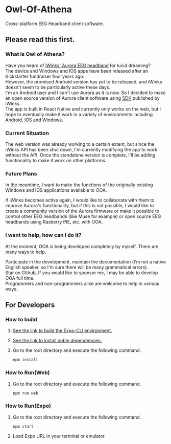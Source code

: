 # Owl-Of-Athena
Cross-platform EEG Headband client software.
## Please read this first.
### What is Owl of Athena?

Have you heard of [iWinks' Aurora EEG headband](https://sleepwithaurora.com/) for lucid dreaming?  
The device and Windows and IOS apps have been released after an Kickstarter fundraiser four years ago.  
However, the promised Android version has yet to be released, and iWinks doesn't seem to be particularly active these days.  
I'm an Android user and I can't use Aurora as it is now. So I decided to make an open source version of Aurora client software using [SDK]() published by iWinks.  
The app is built in React Native and currently only works on the web, but I hope to eventually make it work in a variety of environments including Android, IOS and Windows.

### Current Situation
The web version was already working to a certain extent, but since the iWinks API has been shut down, I'm currently modifying the app to work without the API.
Once the standalone version is complete, I'll be adding functionality to make it work on other platforms.

### Future Plans
In the meantime, I want to make the functions of the originally existing Windows and IOS applications available to OOA.

If iWinks becomes active again, I would like to collaborate with them to improve Aurora's functionality, but if this is not possible, I would like to create a community version of the Aurora firmware or make it possible to control other EEG headbands (like Muse for example) or open source EEG headbands using Rasberry PIE, etc. with OOA.

### I want to help, how can I do it?
At the moment, OOA is being developed completely by myself. There are many ways to help.

Participate in the development, maintain the documentation (I'm not a native English speaker, so I'm sure there will be many grammatical errors).  
Star on Github, If you would like to sponsor me, I may be able to develop OOA full time.  
Programmers and non-programmers alike are welcome to help in various ways.

## For Developers
### How to build

1. [See the link to build the Expo-CLI environment.](https://docs.expo.io/get-started/installation/)

2. [See the link to install noble dependencies.](https://github.com/noble/noble)
3. Go to the root directory and execute the following command.

      ```
      npm install
### How to Run(Web)

1. Go to the root directory and execute the following command.

      ```
      npm run web

### How to Run(Expo)

1. Go to the root directory and execute the following command.

    ```
    npm start

2. Load Expo URL in your terminal or emulator.